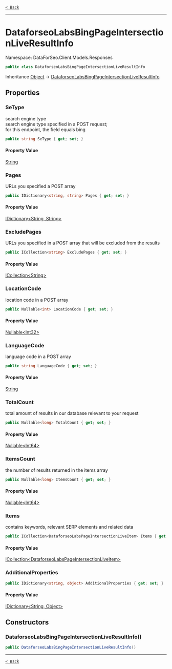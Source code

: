 [`< Back`](./)

---

# DataforseoLabsBingPageIntersectionLiveResultInfo

Namespace: DataForSeo.Client.Models.Responses

```csharp
public class DataforseoLabsBingPageIntersectionLiveResultInfo
```

Inheritance [Object](https://docs.microsoft.com/en-us/dotnet/api/system.object) → [DataforseoLabsBingPageIntersectionLiveResultInfo](./dataforseo.client.models.responses.dataforseolabsbingpageintersectionliveresultinfo)

## Properties

### **SeType**

search engine type
 <br>search engine type specified in a POST request;
 <br>for this endpoint, the field equals bing

```csharp
public string SeType { get; set; }
```

#### Property Value

[String](https://docs.microsoft.com/en-us/dotnet/api/system.string)<br>

### **Pages**

URLs you specified a POST array

```csharp
public IDictionary<string, string> Pages { get; set; }
```

#### Property Value

[IDictionary&lt;String, String&gt;](https://docs.microsoft.com/en-us/dotnet/api/system.collections.generic.idictionary-2)<br>

### **ExcludePages**

URLs you specified in a POST array that will be excluded from the results

```csharp
public ICollection<string> ExcludePages { get; set; }
```

#### Property Value

[ICollection&lt;String&gt;](https://docs.microsoft.com/en-us/dotnet/api/system.collections.generic.icollection-1)<br>

### **LocationCode**

location code in a POST array

```csharp
public Nullable<int> LocationCode { get; set; }
```

#### Property Value

[Nullable&lt;Int32&gt;](https://docs.microsoft.com/en-us/dotnet/api/system.nullable-1)<br>

### **LanguageCode**

language code in a POST array

```csharp
public string LanguageCode { get; set; }
```

#### Property Value

[String](https://docs.microsoft.com/en-us/dotnet/api/system.string)<br>

### **TotalCount**

total amount of results in our database relevant to your request

```csharp
public Nullable<long> TotalCount { get; set; }
```

#### Property Value

[Nullable&lt;Int64&gt;](https://docs.microsoft.com/en-us/dotnet/api/system.nullable-1)<br>

### **ItemsCount**

the number of results returned in the items array

```csharp
public Nullable<long> ItemsCount { get; set; }
```

#### Property Value

[Nullable&lt;Int64&gt;](https://docs.microsoft.com/en-us/dotnet/api/system.nullable-1)<br>

### **Items**

contains keywords, relevant SERP elements and related data

```csharp
public ICollection<DataforseoLabsPageIntersectionLiveItem> Items { get; set; }
```

#### Property Value

[ICollection&lt;DataforseoLabsPageIntersectionLiveItem&gt;](./dataforseo.client.models.dataforseolabspageintersectionliveitem)<br>

### **AdditionalProperties**

```csharp
public IDictionary<string, object> AdditionalProperties { get; set; }
```

#### Property Value

[IDictionary&lt;String, Object&gt;](https://docs.microsoft.com/en-us/dotnet/api/system.collections.generic.idictionary-2)<br>

## Constructors

### **DataforseoLabsBingPageIntersectionLiveResultInfo()**

```csharp
public DataforseoLabsBingPageIntersectionLiveResultInfo()
```

---

[`< Back`](./)
